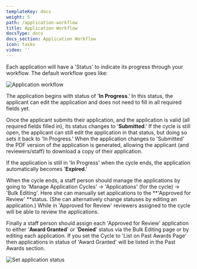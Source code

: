 ```yaml
---
templateKey: docs
weight: 5
path: /application-workflow
title: Application Workflow
docsType: docs
docs_section: Application Workflow
icon: tasks
video: ''
---
```

Each application will have a 'Status' to indicate its progress through your workflow. The default workflow goes like:

![Application workflow](/img/sm8gmqdrhfjmm_jo75xjd9a.png)

The application begins with status of '**In Progress**.' In this status, the applicant can edit the application and does not need to fill in all required fields yet.

Once the applicant submits their application, and the application is valid (all required fields filled in), its status changes to '**Submitted**.' If the cycle is still open, the applicant can still edit the application in that status, but doing so sets it back to 'In Progress.' When the application changes to 'Submitted' the PDF version of the application is generated, allowing the applicant (and reviewers/staff) to download a copy of their application.

If the application is still in 'In Progress' when the cycle ends, the application automatically becomes '**Expired**.'

When the cycle ends, a staff person should manage the applications by going to 'Manage Application Cycles' -> 'Applications' (for the cycle) -> 'Bulk Editing'. Here she can manually set applications to the **'Approved for Review' **status. (She can alternatively change statuses by editing an application.) While in 'Approved for Review' reviewers assigned to the cycle will be able to review the applications.

Finally a staff person should assign each 'Approved for Review' application to either '**Award Granted**' or '**Denied**' status via the Bulk Editing page or by editing each application. If you set the Cycle to 'List on Past Awards Page' then applications in status of 'Award Granted' will be listed in the Past Awards section.

![Set application status](/img/screen-shot-2017-10-12-at-4.56.54-pm.png)
